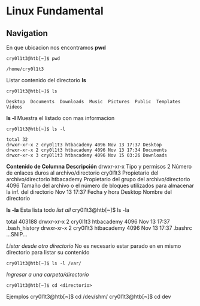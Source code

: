 # Linux Fundamental
## Navigation
En que ubicacion nos encontramos **pwd**
```
cry0l1t3@htb[~]$ pwd

/home/cry0l1t3
```
Listar contenido del directorio **ls**
```
cry0l1t3@htb[~]$ ls

Desktop  Documents  Downloads  Music  Pictures  Public  Templates  Videos
```
**ls -l** Muestra el listado con mas informacion 
```
cry0l1t3@htb[~]$ ls -l

total 32
drwxr-xr-x 2 cry0l1t3 htbacademy 4096 Nov 13 17:37 Desktop
drwxr-xr-x 2 cry0l1t3 htbacademy 4096 Nov 13 17:34 Documents
drwxr-xr-x 3 cry0l1t3 htbacademy 4096 Nov 15 03:26 Downloads
```
**Contenido de Columna**	**Descripción**
drwxr-xr-x	            Tipo y permisos
2                       Número de enlaces duros al archivo/directorio
cry0l1t3	            Propietario del archivo/directorio
htbacademy	            Propietario del grupo del archivo/directorio
4096	                Tamaño del archivo o el número de bloques utilizados para almacenar la inf. del directorio
Nov 13 17:37            Fecha y hora
Desktop	                Nombre del directorio

**ls -la** Esta lista todo *list all*
cry0l1t3@htb[~]$ ls -la

total 403188
drwxr-xr-x 2 cry0l1t3 htbacademy 4096 Nov 13 17:37 .bash_history
drwxr-xr-x 2 cry0l1t3 htbacademy 4096 Nov 13 17:37 .bashrc
...SNIP...

*Listar desde otro directorio*
No es necesario estar parado en en mismo directorio para listar su contenido
```
cry0l1t3@htb[~]$ ls -l /var/
```
*Ingresar a una carpeta/directorio*
```
cry0l1t3@htb[~]$ cd <directorio>
```
Ejemplos
cry0l1t3@htb[~]$ cd /dev/shm/
cry0l1t3@htb[~]$ cd dev
